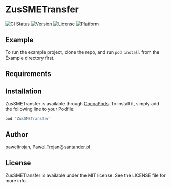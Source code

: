 # ZusSMETransfer

[![CI Status](https://img.shields.io/travis/paweltrojan/ZusSMETransfer.svg?style=flat)](https://travis-ci.org/paweltrojan/ZusSMETransfer)
[![Version](https://img.shields.io/cocoapods/v/ZusSMETransfer.svg?style=flat)](https://cocoapods.org/pods/ZusSMETransfer)
[![License](https://img.shields.io/cocoapods/l/ZusSMETransfer.svg?style=flat)](https://cocoapods.org/pods/ZusSMETransfer)
[![Platform](https://img.shields.io/cocoapods/p/ZusSMETransfer.svg?style=flat)](https://cocoapods.org/pods/ZusSMETransfer)

## Example

To run the example project, clone the repo, and run `pod install` from the Example directory first.

## Requirements

## Installation

ZusSMETransfer is available through [CocoaPods](https://cocoapods.org). To install
it, simply add the following line to your Podfile:

```ruby
pod 'ZusSMETransfer'
```

## Author

paweltrojan, Pawel.Trojan@santander.pl

## License

ZusSMETransfer is available under the MIT license. See the LICENSE file for more info.
